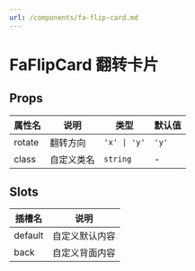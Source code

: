 ```yaml
---
url: /components/fa-flip-card.md
---
```

# FaFlipCard 翻转卡片 &#x20;

## Props

| 属性名 | 说明       | 类型         | 默认值 |
| ------ | ---------- | ------------ | ------ |
| rotate | 翻转方向   | `'x' \| 'y'` | `'y'`  |
| class  | 自定义类名 | `string`     | -      |

## Slots

| 插槽名  | 说明           |
| ------- | -------------- |
| default | 自定义默认内容 |
| back    | 自定义背面内容 |
